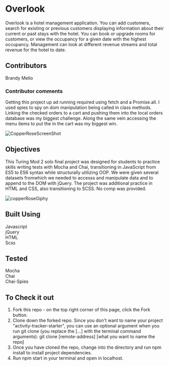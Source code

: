# Overlook 

Overlook is a hotel management application. You can add customers, search for existing or previous customers displaying information about their current or past stays with the hotel. You can book or upgrade rooms for customers, or view the occupancy for a given date with the highest occupancy. Management can look at different revenue streams and total revenue for the hotel to date.

## Contributors

Brandy Mello

### Contributor comments
Getting this project up ad running required using fetch and a Promise.all. I used spies to spy on dom manipulation being called in class methods. Linking the checked orders to a cart and pushing them into the local orders database was my biggest challenge. Along the same vein accessing the menu items to put the in the cart was my biggest win.

![CopperRoseScreenShot](https://user-images.githubusercontent.com/46384968/62179746-cce33d00-b30a-11e9-9ffb-2a077831b6f8.png)


## Objectives
This Turing Mod 2 solo final project was designed for students to practice skills writing tests with Mocha and Chai, transitioning in JavaScript from ES5 to ES6 syntax while structurally utilizing OOP. We were given several datasets fromwhich we needed to accesss and manipulate data and to append to the DOM with jQuery. The project was additional practice in HTML and CSS, also transitioning to SCSS. No comp was provided.

![copperRoseGiphy](https://user-images.githubusercontent.com/46384968/62180904-b939d580-b30e-11e9-9869-e7e082b127c0.gif)


## Built Using
Javascript <br>
jQuery<br>
HTML <br>
Scss<br>

## Tested
Mocha<br>
Chai<br>
Chai-Spies


## To Check it out
1. Fork this repo - on the top right corner of this page, click the Fork button.
1. Clone down the forked repo. Since you don't want to name your project "activity-tracker-starter", you can use an optional argument when you run git clone (you replace the [...] with the terminal command arguments): git clone [remote-address] [what you want to name the repo]
1. Once you have cloned the repo, change into the directory and run npm install to install project dependencies.
1. Run npm start in your terminal and open in localhost.
